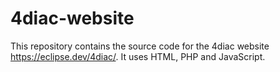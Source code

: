 # 4diac-website

This repository contains the source code for the 4diac website https://eclipse.dev/4diac/. It uses HTML, PHP and JavaScript.
